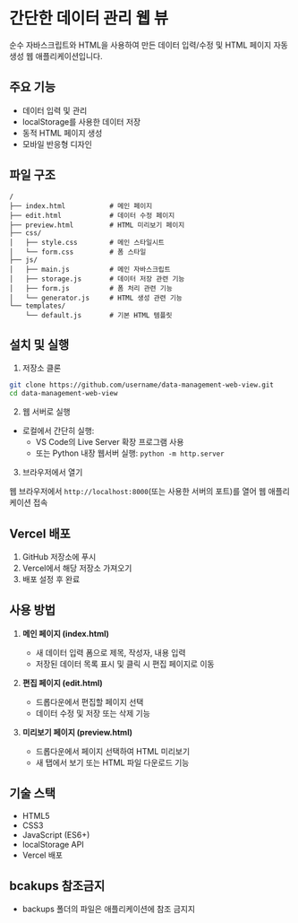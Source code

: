 # 간단한 데이터 관리 웹 뷰

순수 자바스크립트와 HTML을 사용하여 만든 데이터 입력/수정 및 HTML 페이지 자동 생성 웹 애플리케이션입니다.

## 주요 기능

- 데이터 입력 및 관리
- localStorage를 사용한 데이터 저장
- 동적 HTML 페이지 생성
- 모바일 반응형 디자인

## 파일 구조

```
/
├── index.html           # 메인 페이지
├── edit.html            # 데이터 수정 페이지
├── preview.html         # HTML 미리보기 페이지
├── css/
│   ├── style.css        # 메인 스타일시트
│   └── form.css         # 폼 스타일
├── js/
│   ├── main.js          # 메인 자바스크립트
│   ├── storage.js       # 데이터 저장 관련 기능
│   ├── form.js          # 폼 처리 관련 기능
│   └── generator.js     # HTML 생성 관련 기능
└── templates/
    └── default.js       # 기본 HTML 템플릿
```

## 설치 및 실행

1. 저장소 클론

```bash
git clone https://github.com/username/data-management-web-view.git
cd data-management-web-view
```

2. 웹 서버로 실행

- 로컬에서 간단히 실행:
  - VS Code의 Live Server 확장 프로그램 사용
  - 또는 Python 내장 웹서버 실행: `python -m http.server`

3. 브라우저에서 열기

웹 브라우저에서 `http://localhost:8000`(또는 사용한 서버의 포트)를 열어 웹 애플리케이션 접속

## Vercel 배포

1. GitHub 저장소에 푸시
2. Vercel에서 해당 저장소 가져오기
3. 배포 설정 후 완료

## 사용 방법

1. **메인 페이지 (index.html)**
   - 새 데이터 입력 폼으로 제목, 작성자, 내용 입력
   - 저장된 데이터 목록 표시 및 클릭 시 편집 페이지로 이동

2. **편집 페이지 (edit.html)**
   - 드롭다운에서 편집할 페이지 선택
   - 데이터 수정 및 저장 또는 삭제 기능

3. **미리보기 페이지 (preview.html)**
   - 드롭다운에서 페이지 선택하여 HTML 미리보기
   - 새 탭에서 보기 또는 HTML 파일 다운로드 기능

## 기술 스택

- HTML5
- CSS3
- JavaScript (ES6+)
- localStorage API
- Vercel 배포 


## bcakups 참조금지

 - backups 폴더의 파일은 애플리케이션에 참조 금지지